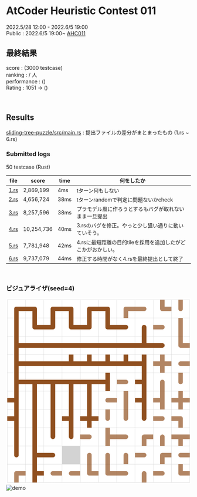 # AtCoder Heuristic Contest 011

2022.5/28 12:00 - 2022.6/5 19:00  
Public : 2022.6/5 19:00~
[AHC011](https://atcoder.jp/contests/ahc011/tasks/ahc011_a)  


## 最終結果
score :  (3000 testcase)  
ranking :  /  人  
performance :  ()  
Rating : 1051 ->  ()

<br>

## Results
[sliding-tree-puzzle/src/main.rs](sliding-tree-puzzle/src/main.rs) : 提出ファイルの差分がまとまったもの (1.rs ~ 6.rs)

### Submitted logs
50 testcase (Rust)

| file | score | time | 何をしたか |
| ---- | ---- | ---- | ---- |
| [1.rs](sliding-tree-puzzle/src/bin/1.rs) | 2,869,199 | 4ms | tターン何もしない |
| [2.rs](sliding-tree-puzzle/src/bin/2.rs) | 4,656,724 | 38ms | tターンrandomで判定に問題ないかcheck |
| [3.rs](sliding-tree-puzzle/src/bin/3.rs) | 8,257,596 | 38ms | プラモデル風に作ろうとするもバグが取れないまま一旦提出 |
| [4.rs](sliding-tree-puzzle/src/bin/3.rs) | 10,254,736 | 40ms | 3.rsのバグを修正。やっと少し狙い通りに動いていそう。 |
| [5.rs](sliding-tree-puzzle/src/bin/3.rs) | 7,781,948 | 42ms | 4.rsに最短距離の目的tileを採用を追加したがどこかがおかしい。 |
| [6.rs](sliding-tree-puzzle/src/bin/3.rs) | 9,737,079 | 44ms | 修正する時間がなく4.rsを最終提出として終了 |



<br>

### ビジュアライザ(seed=4)
![demo](sliding-tree-puzzle/vis.png)
![demo](sliding-tree-puzzle/vis.gif)